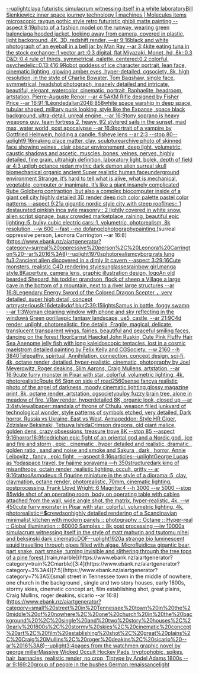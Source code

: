 [--uplight](https://www.ebank.nz/aiartgenerator?category=--uplight)[clay](https://www.ebank.nz/aiartgenerator?category=clay)[a futuristic simulacrum witnessing itself in a white laboratory](https://www.ebank.nz/aiartgenerator?category=a%20futuristic%20simulacrum%20witnessing%20itself%20in%20a%20white%20laboratory)[Bill Sienkiewicz  inner space journey  technology | machines | Molecules items microscopic raygun gothic style retro futuristic  ghibli matte painting --aspect 9:19](https://www.ebank.nz/aiartgenerator?category=Bill%20Sienkiewicz%20%20inner%20space%20journey%20%20technology%20%7C%20machines%20%7C%20Molecules%20items%20microscopic%20raygun%20gothic%20style%20retro%20futuristic%20%20ghibli%20matte%20painting%20--aspect%209%3A19)[photo of a fashion model on the runway, wearing green balenciaga hooded jacket, looking away from camera, covered in plastic, light background, 4K, 3D, redshift render, —ar 9:16](https://www.ebank.nz/aiartgenerator?category=photo%20of%20a%20fashion%20model%20on%20the%20runway%2C%20wearing%20green%20balenciaga%20hooded%20jacket%2C%20looking%20away%20from%20camera%2C%20covered%20in%20plastic%2C%20light%20background%2C%204K%2C%203D%2C%20redshift%20render%2C%20%E2%80%94ar%209%3A16)[black and white photograph of an eyeball in a bell jar by Man Ray --ar 3:4](https://www.ebank.nz/aiartgenerator?category=black%20and%20white%20photograph%20of%20an%20eyeball%20in%20a%20bell%20jar%20by%20Man%20Ray%20--ar%203%3A4)[kite eating tuna in the stock exchange::1 vector art::0.3 digital, flat Miyazaki, Monet, hd, 8k::0.3 D&D::0.4 rule of thirds, symmetrical, palette, centered:0.2 colorful, psychedelic::0.1](https://www.ebank.nz/aiartgenerator?category=kite%20eating%20tuna%20in%20the%20stock%20exchange%3A%3A1%20vector%20art%3A%3A0.3%20digital%2C%20flat%20Miyazaki%2C%20Monet%2C%20hd%2C%208k%3A%3A0.3%20D%26D%3A%3A0.4%20rule%20of%20thirds%2C%20symmetrical%2C%20palette%2C%20centered%3A0.2%20colorful%2C%20psychedelic%3A%3A0.1)[3:4](https://www.ebank.nz/aiartgenerator?category=3%3A4)[16:9](https://www.ebank.nz/aiartgenerator?category=16%3A9)[Robot goddess of ice character portrait, lean face, cinematic lighting, glowing amber eyes, hyper-detailed, cgsociety, 8k, high resolution, in the style of Charlie Bowater, Tom Bagshaw, single face, symmetrical, headshot photograph, insanely detailed and intricate, beautiful, elegant, watercolor, cinematic, portrait, Raphaelite, headroom, artstation, Pierre-Auguste Renoir --ar 4:5](https://www.ebank.nz/aiartgenerator?category=Robot%20goddess%20of%20ice%20character%20portrait%2C%20lean%20face%2C%20cinematic%20lighting%2C%20glowing%20amber%20eyes%2C%20hyper-detailed%2C%20cgsociety%2C%208k%2C%20high%20resolution%2C%20in%20the%20style%20of%20Charlie%20Bowater%2C%20Tom%20Bagshaw%2C%20single%20face%2C%20symmetrical%2C%20headshot%20photograph%2C%20insanely%20detailed%20and%20intricate%2C%20beautiful%2C%20elegant%2C%20watercolor%2C%20cinematic%2C%20portrait%2C%20Raphaelite%2C%20headroom%2C%20artstation%2C%20Pierre-Auguste%20Renoir%20--ar%204%3A5)[AKM Rifle designed by Fisher Price --ar 16:9](https://www.ebank.nz/aiartgenerator?category=AKM%20Rifle%20designed%20by%20Fisher%20Price%20--ar%2016%3A9)[1:1](https://www.ebank.nz/aiartgenerator?category=1%3A1)[Léon](https://www.ebank.nz/aiartgenerator?category=L%C3%A9on)[dedalian](https://www.ebank.nz/aiartgenerator?category=dedalian)[2048:858](https://www.ebank.nz/aiartgenerator?category=2048%3A858)[white space warship in deep space, tubular shaped, military punk looking, style like the Expanse, space black background, ultra-detail, unreal engine, --ar 16:9](https://www.ebank.nz/aiartgenerator?category=white%20space%20warship%20in%20deep%20space%2C%20tubular%20shaped%2C%20military%20punk%20looking%2C%20style%20like%20the%20Expanse%2C%20space%20black%20background%2C%20ultra-detail%2C%20unreal%20engine%2C%20--ar%2016%3A9)[tony soprano is heavy weapons guy, team fortress 2, heavy, tf2 style](https://www.ebank.nz/aiartgenerator?category=tony%20soprano%20is%20heavy%20weapons%20guy%2C%20team%20fortress%202%2C%20heavy%2C%20tf2%20style)[red sails in the sunset, mad max, water world, post apocalypse --ar 16:9](https://www.ebank.nz/aiartgenerator?category=red%20sails%20in%20the%20sunset%2C%20mad%20max%2C%20water%20world%2C%20post%20apocalypse%20--ar%2016%3A9)[portrait of a vampire by Gottfried Helnwein, holding a candle, fisheye lens --ar 2:3 --stop 80](https://www.ebank.nz/aiartgenerator?category=portrait%20of%20a%20vampire%20by%20Gottfried%20Helnwein%2C%20holding%20a%20candle%2C%20fisheye%20lens%20--ar%202%3A3%20--stop%2080)[--uplight](https://www.ebank.nz/aiartgenerator?category=--uplight)[9:16](https://www.ebank.nz/aiartgenerator?category=9%3A16)[making place matter, clay, sculpture](https://www.ebank.nz/aiartgenerator?category=making%20place%20matter%2C%20clay%2C%20sculpture)[archive photo of skinned face showing veines . clair obscur environement, deep light, volumetric, caustic shadows and ascetic. muscles, bones, veines, nerves, highly detailed, fine grain, ultrahigh definition, laboratory light, bolek, depth of field ar 4:3 upligh octance redan mythic dark demon alien surreal skull biomechanical organic ancient Super realistic human face](https://www.ebank.nz/aiartgenerator?category=archive%20photo%20of%20skinned%20face%20showing%20veines%20.%20clair%20obscur%20environement%2C%20deep%20light%2C%20volumetric%2C%20caustic%20shadows%20and%20ascetic.%20muscles%2C%20bones%2C%20veines%2C%20nerves%2C%20highly%20detailed%2C%20fine%20grain%2C%20ultrahigh%20definition%2C%20laboratory%20light%2C%20bolek%2C%20depth%20of%20field%20ar%204%3A3%20upligh%20octance%20redan%20mythic%20dark%20demon%20alien%20surreal%20skull%20biomechanical%20organic%20ancient%20Super%20realistic%20human%20face)[underground   environment  Strange,  it’s hard to tell what is alive, what is mechanical, vegetable, computer or inanimate. It’s like a giant insanely complicated Rube Goldberg contraption, but also a complex biocomputer inside of a giant cell city highly detailed 3D render deep rich color palette pastel color patterns --aspect 9:21](https://www.ebank.nz/aiartgenerator?category=underground%20%20%20environment%20%20Strange%2C%20%20it%E2%80%99s%20hard%20to%20tell%20what%20is%20alive%2C%20what%20is%20mechanical%2C%20vegetable%2C%20computer%20or%20inanimate.%20It%E2%80%99s%20like%20a%20giant%20insanely%20complicated%20Rube%20Goldberg%20contraption%2C%20but%20also%20a%20complex%20biocomputer%20inside%20of%20a%20giant%20cell%20city%20highly%20detailed%203D%20render%20deep%20rich%20color%20palette%20pastel%20color%20patterns%20--aspect%209%3A21)[a gigantic nordic style  city with steep rooflines:: 1 destaurated pinkish inca syle masonry:: 2 lightly covered in white snow, alien script signage, busy crowded marketplace, raining, beautiful epic lighting::5, bulky cubic electric cars::1, volumetric, photorealism, 8k resolution, --w 600 --fast --no dof](https://www.ebank.nz/aiartgenerator?category=a%20gigantic%20nordic%20style%20%20city%20with%20steep%20rooflines%3A%3A%201%20destaurated%20pinkish%20inca%20syle%20masonry%3A%3A%202%20lightly%20covered%20in%20white%20snow%2C%20alien%20script%20signage%2C%20busy%20crowded%20marketplace%2C%20raining%2C%20beautiful%20epic%20lighting%3A%3A5%2C%20bulky%20cubic%20electric%20cars%3A%3A1%2C%20volumetric%2C%20photorealism%2C%208k%20resolution%2C%20--w%20600%20--fast%20--no%20dof)[angel](https://www.ebank.nz/aiartgenerator?category=angel)[photography](https://www.ebank.nz/aiartgenerator?category=photography)[painting.](https://www.ebank.nz/aiartgenerator?category=painting.)[surreal oppressive person, Leonora Carrington --ar 16:8](https://www.ebank.nz/aiartgenerator?category=surreal%20oppressive%20person%2C%20Leonora%20Carrington%20--ar%2016%3A8)[--uplight](https://www.ebank.nz/aiartgenerator?category=--uplight)[1970s](https://www.ebank.nz/aiartgenerator?category=1970s)[photorealism](https://www.ebank.nz/aiartgenerator?category=photorealism)[cyborg rats lung fu](https://www.ebank.nz/aiartgenerator?category=cyborg%20rats%20lung%20fu)[3:2](https://www.ebank.nz/aiartgenerator?category=3%3A2)[ancient alien discovered in a dimly lit cavern --aspect 3:2](https://www.ebank.nz/aiartgenerator?category=ancient%20alien%20discovered%20in%20a%20dimly%20lit%20cavern%20--aspect%203%3A2)[9:16](https://www.ebank.nz/aiartgenerator?category=9%3A16)[Cute  monsters, realistic C4D rendering style](https://www.ebank.nz/aiartgenerator?category=Cute%20%20monsters%2C%20realistic%20C4D%20rendering%20style)[sunglasses](https://www.ebank.nz/aiartgenerator?category=sunglasses)[rainbow girl,manga style,8K](https://www.ebank.nz/aiartgenerator?category=rainbow%20girl%2Cmanga%20style%2C8K)[aperture, camera lens, graphic illustration design, logo](https://www.ebank.nz/aiartgenerator?category=aperture%2C%20camera%20lens%2C%20graphic%20illustration%20design%2C%20logo)[An old bearded Shepard, his toddler grandson, flock of sheep a Village a large cave in the bottom of a mountain, next to a river large structures --ar 16:8](https://www.ebank.nz/aiartgenerator?category=An%20old%20bearded%20Shepard%2C%20his%20toddler%20grandson%2C%20flock%20of%20sheep%20a%20Village%20a%20large%20cave%20in%20the%20bottom%20of%20a%20mountain%2C%20next%20to%20a%20river%20large%20structures%20--ar%2016%3A8)[Legendary Energy Sword of the Colored Dragon Scepter ，very detailed, super high detail, concept art](https://www.ebank.nz/aiartgenerator?category=Legendary%20Energy%20Sword%20of%20the%20Colored%20Dragon%20Scepter%20%EF%BC%8Cvery%20detailed%2C%20super%20high%20detail%2C%20concept%20art)[mysterious](https://www.ebank.nz/aiartgenerator?category=mysterious)[9:16](https://www.ebank.nz/aiartgenerator?category=9%3A16)[details](https://www.ebank.nz/aiartgenerator?category=details)[dof,blur](https://www.ebank.nz/aiartgenerator?category=dof%2Cblur)[2:3](https://www.ebank.nz/aiartgenerator?category=2%3A3)[9:15](https://www.ebank.nz/aiartgenerator?category=9%3A15)[lights](https://www.ebank.nz/aiartgenerator?category=lights)[Samus in battle, foggy swamp --ar 1:3](https://www.ebank.nz/aiartgenerator?category=Samus%20in%20battle%2C%20foggy%20swamp%20--ar%201%3A3)[Woman cleaning window with phone and sky reflecting in the window](https://www.ebank.nz/aiartgenerator?category=Woman%20cleaning%20window%20with%20phone%20and%20sky%20reflecting%20in%20the%20window)[à Green gorilla](https://www.ebank.nz/aiartgenerator?category=%C3%A0%20Green%20gorilla)[epic fantasy landscape, ue5, castle, --ar 21:9](https://www.ebank.nz/aiartgenerator?category=epic%20fantasy%20landscape%2C%20ue5%2C%20castle%2C%20--ar%2021%3A9)[C4d render, uplight, photorealistic, fine details, Fragile, magical, delicate, translucent transparent wings, fairies, beautiful and peaceful smiling faces, dancing on the forest floor](https://www.ebank.nz/aiartgenerator?category=C4d%20render%2C%20uplight%2C%20photorealistic%2C%20fine%20details%2C%20Fragile%2C%20magical%2C%20delicate%2C%20translucent%20transparent%20wings%2C%20fairies%2C%20beautiful%20and%20peaceful%20smiling%20faces%2C%20dancing%20on%20the%20forest%20floor)[Earnst Haeckel John Ruskin, Cute Pink Fluffy Hair Sea Anenome,jelly fish with long kaleidoscopic tentacles, lost in a cosmic maelstrom detailed painting by Felix Kelly and CGSociety. --w 2160 --h 3840](https://www.ebank.nz/aiartgenerator?category=Earnst%20Haeckel%20John%20Ruskin%2C%20Cute%20Pink%20Fluffy%20Hair%20Sea%20Anenome%2Cjelly%20fish%20with%20long%20kaleidoscopic%20tentacles%2C%20lost%20in%20a%20cosmic%20maelstrom%20detailed%20painting%20by%20Felix%20Kelly%20and%20CGSociety.%20--w%202160%20--h%203840)[Telepathy, spiritual, Annihilation, connection, concept design, sci-fi, 4k, octane render, detailed, hyper-realistic, cinematic, photography by Joel Meyerowitz, Roger deakins, Slim Aarons, Craig Mullens, artstation, --ar 16:9](https://www.ebank.nz/aiartgenerator?category=Telepathy%2C%20spiritual%2C%20Annihilation%2C%20connection%2C%20concept%20design%2C%20sci-fi%2C%204k%2C%20octane%20render%2C%20detailed%2C%20hyper-realistic%2C%20cinematic%2C%20photography%20by%20Joel%20Meyerowitz%2C%20Roger%20deakins%2C%20Slim%20Aarons%2C%20Craig%20Mullens%2C%20artstation%2C%20--ar%2016%3A9)[cute furry monster in Pixar with star, colorful, volumetric lighting, 4k, photorealistic](https://www.ebank.nz/aiartgenerator?category=cute%20furry%20monster%20in%20Pixar%20with%20star%2C%20colorful%2C%20volumetric%20lighting%2C%204k%2C%20photorealistic)[Route 66 Sign on side of road](https://www.ebank.nz/aiartgenerator?category=Route%2066%20Sign%20on%20side%20of%20road)[2560](https://www.ebank.nz/aiartgenerator?category=2560)[sense,fancy](https://www.ebank.nz/aiartgenerator?category=sense%2Cfancy)[a realistic photo of the angel of darkness, moody cinematic lighting,glossy magazine print, 8k, octane render, artstation, cgsociety](https://www.ebank.nz/aiartgenerator?category=a%20realistic%20photo%20of%20the%20angel%20of%20darkness%2C%20moody%20cinematic%20lighting%2Cglossy%20magazine%20print%2C%208k%2C%20octane%20render%2C%20artstation%2C%20cgsociety)[pulpy fuzzy brain tree, alone in meadow of fire, VRay render, hyperdetailed 8K, organic look, closed up —ar 3:4](https://www.ebank.nz/aiartgenerator?category=pulpy%20fuzzy%20brain%20tree%2C%20alone%20in%20meadow%20of%20fire%2C%20VRay%20render%2C%20hyperdetailed%208K%2C%20organic%20look%2C%20closed%20up%20%E2%80%94ar%203%3A4)[style](https://www.ebank.nz/aiartgenerator?category=style)[wallpaper::](https://www.ebank.nz/aiartgenerator?category=wallpaper%3A%3A)[mandala of throne of Cthulu, weapon filled junkyard of technological wonder, style patterns of symbols etched, very detailed, Dark horror, Russia vs Ukraine, East vs West, Armageddon: Style HR Giger, Zdzislaw Beksinski, Tetsuya Ishida](https://www.ebank.nz/aiartgenerator?category=mandala%20of%20throne%20of%20Cthulu%2C%20weapon%20filled%20junkyard%20of%20technological%20wonder%2C%20style%20patterns%20of%20symbols%20etched%2C%20very%20detailed%2C%20Dark%20horror%2C%20Russia%20vs%20Ukraine%2C%20East%20vs%20West%2C%20Armageddon%3A%20Style%20HR%20Giger%2C%20Zdzislaw%20Beksinski%2C%20Tetsuya%20Ishida)[Crimson dragons, old giant malice, golden dens, crazy obsessions, treasure trove,8K --stop 85 --aspect 9:16](https://www.ebank.nz/aiartgenerator?category=Crimson%20dragons%2C%20old%20giant%20malice%2C%20golden%20dens%2C%20crazy%20obsessions%2C%20treasure%20trove%2C8K%20--stop%2085%20--aspect%209%3A16)[horror](https://www.ebank.nz/aiartgenerator?category=horror)[16:9](https://www.ebank.nz/aiartgenerator?category=16%3A9)[friedrich](https://www.ebank.nz/aiartgenerator?category=friedrich)[an epic fight of an oriental god and a Nordic god , ice and fire and storm , epic , cinematic , hyper detailed and realistic, dramatic , golden ratio , sand and noise and smoke and Sakura , dark , horror, Annie Leibovitz , fancy , epic fight , —aspect 9:16](https://www.ebank.nz/aiartgenerator?category=an%20epic%20fight%20of%20an%20oriental%20god%20and%20a%20Nordic%20god%20%2C%20ice%20and%20fire%20and%20storm%20%2C%20epic%20%2C%20cinematic%20%2C%20hyper%20detailed%20and%20realistic%2C%20dramatic%20%2C%20golden%20ratio%20%2C%20sand%20and%20noise%20and%20smoke%20and%20Sakura%20%2C%20dark%20%2C%20horror%2C%20Annie%20Leibovitz%20%2C%20fancy%20%2C%20epic%20fight%20%2C%20%E2%80%94aspect%209%3A16)[particles](https://www.ebank.nz/aiartgenerator?category=particles)[--uplight](https://www.ebank.nz/aiartgenerator?category=--uplight)[George Lucas as Yoda](https://www.ebank.nz/aiartgenerator?category=George%20Lucas%20as%20Yoda)[space travel, by hajime sorayama —h 350](https://www.ebank.nz/aiartgenerator?category=space%20travel%2C%20by%20hajime%20sorayama%20%E2%80%94h%20350)[structure](https://www.ebank.nz/aiartgenerator?category=structure)[dark king of misanthropy, octain render, realistic lighting, occult, gritty -- ar 9:16](https://www.ebank.nz/aiartgenerator?category=dark%20king%20of%20misanthropy%2C%20octain%20render%2C%20realistic%20lighting%2C%20occult%2C%20gritty%20--%20ar%209%3A16)[tattoo](https://www.ebank.nz/aiartgenerator?category=tattoo)[Asmodeus::9 figurine miniature in the style of a diorama::5, clay, claymation, octane render, photorealistic, 70mm, cinematic lighting, postprocessing, Frank Lloyd Wright::6 Magritte:4 --h 3000 --w 5000 --stop 85](https://www.ebank.nz/aiartgenerator?category=Asmodeus%3A%3A9%20figurine%20miniature%20in%20the%20style%20of%20a%20diorama%3A%3A5%2C%20clay%2C%20claymation%2C%20octane%20render%2C%20photorealistic%2C%2070mm%2C%20cinematic%20lighting%2C%20postprocessing%2C%20Frank%20Lloyd%20Wright%3A%3A6%20Magritte%3A4%20--h%203000%20--w%205000%20--stop%2085)[wide shot of an operating room, body on operating table with cables attached from the wall, wide angle shot, the matrix, hyper-realistic, 4k, --w 450](https://www.ebank.nz/aiartgenerator?category=wide%20shot%20of%20an%20operating%20room%2C%20body%20on%20operating%20table%20with%20cables%20attached%20from%20the%20wall%2C%20wide%20angle%20shot%2C%20the%20matrix%2C%20hyper-realistic%2C%204k%2C%20--w%20450)[cute furry monster in Pixar with star, colorful, volumetric lighting, 4k, photorealistic](https://www.ebank.nz/aiartgenerator?category=cute%20furry%20monster%20in%20Pixar%20with%20star%2C%20colorful%2C%20volumetric%20lighting%2C%204k%2C%20photorealistic)[♾💲](https://www.ebank.nz/aiartgenerator?category=%E2%99%BE%F0%9F%92%B2)[crewdson](https://www.ebank.nz/aiartgenerator?category=crewdson)[highly detailed rendering of a Scandinavian minimalist kitchen with modern panels :: photography :: Octane :: Hyper-real :: Global illumination :: 60000 Samples :: 8k post processing —iw 10000](https://www.ebank.nz/aiartgenerator?category=highly%20detailed%20rendering%20of%20a%20Scandinavian%20minimalist%20kitchen%20with%20modern%20panels%20%3A%3A%20photography%20%3A%3A%20Octane%20%3A%3A%20Hyper-real%20%3A%3A%20Global%20illumination%20%3A%3A%2060000%20Samples%20%3A%3A%208k%20post%20processing%20%E2%80%94iw%2010000)[a simulacrum witnessing itself in the style of matt mahurin and tsutomu nihei and beksinski dark cinematic](https://www.ebank.nz/aiartgenerator?category=a%20simulacrum%20witnessing%20itself%20in%20the%20style%20of%20matt%20mahurin%20and%20tsutomu%20nihei%20and%20beksinski%20dark%20cinematic)[DOF](https://www.ebank.nz/aiartgenerator?category=DOF)[--uplight](https://www.ebank.nz/aiartgenerator?category=--uplight)[1920](https://www.ebank.nz/aiartgenerator?category=1920)[a strange bio luminescent squid travelling through pipes filled with algae. Microfluidics](https://www.ebank.nz/aiartgenerator?category=a%20strange%20bio%20luminescent%20squid%20travelling%20through%20pipes%20filled%20with%20algae.%20Microfluidics)[a gigantic bear, part snake, part smoke, turning invisible and slithering through the tree tops of a pine forest.](https://www.ebank.nz/aiartgenerator?category=a%20gigantic%20bear%2C%20part%20snake%2C%20part%20smoke%2C%20turning%20invisible%20and%20slithering%20through%20the%20tree%20tops%20of%20a%20pine%20forest.)[train,marble](https://www.ebank.nz/aiartgenerator?category=train%2Cmarble)[3:4](https://www.ebank.nz/aiartgenerator?category=3%3A4)[7:5](https://www.ebank.nz/aiartgenerator?category=7%3A5)[small street in Tennessee town in the middle of nowhere, one church in the background , single and two story houses, early 1800s, stormy skies, cinematic concept art, film establishing shot, great plains, Craig Mullins, roger deakins, sicario --ar 16:8](https://www.ebank.nz/aiartgenerator?category=small%20street%20in%20Tennessee%20town%20in%20the%20middle%20of%20nowhere%2C%20one%20church%20in%20the%20background%20%2C%20single%20and%20two%20story%20houses%2C%20early%201800s%2C%20stormy%20skies%2C%20cinematic%20concept%20art%2C%20film%20establishing%20shot%2C%20great%20plains%2C%20Craig%20Mullins%2C%20roger%20deakins%2C%20sicario%20--ar%2016%3A8)[--uplight](https://www.ebank.nz/aiartgenerator?category=--uplight)[3:4](https://www.ebank.nz/aiartgenerator?category=3%3A4)[pages from the watchmen graphic novel by george miller](https://www.ebank.nz/aiartgenerator?category=pages%20from%20the%20watchmen%20graphic%20novel%20by%20george%20miller)[Massive Wicked Occult  Hockey Pads, tryptophobic, spikes, hair, barnacles, realistic render, no crop, Tintype by Andel Adams 1800s --ar 9:16](https://www.ebank.nz/aiartgenerator?category=Massive%20Wicked%20Occult%20%20Hockey%20Pads%2C%20tryptophobic%2C%20spikes%2C%20hair%2C%20barnacles%2C%20realistic%20render%2C%20no%20crop%2C%20Tintype%20by%20Andel%20Adams%201800s%20--ar%209%3A16)[9:20](https://www.ebank.nz/aiartgenerator?category=9%3A20)[group of people in the bushes German renaissance](https://www.ebank.nz/aiartgenerator?category=group%20of%20people%20in%20the%20bushes%20German%20renaissance)[light](https://www.ebank.nz/aiartgenerator?category=light)